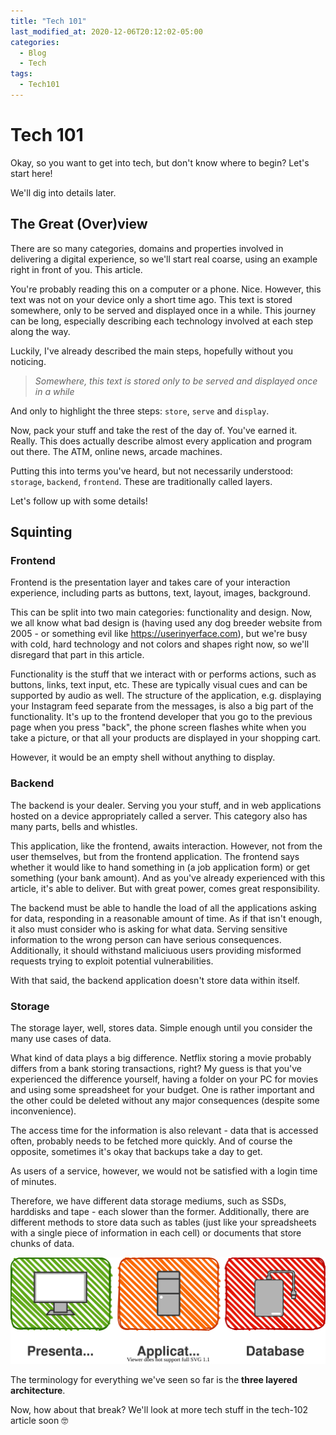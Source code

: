 ```yaml
---
title: "Tech 101"
last_modified_at: 2020-12-06T20:12:02-05:00
categories:
  - Blog
  - Tech
tags:
  - Tech101
---
```


# Tech 101

Okay, so you want to get into tech, but don't know where to begin? Let's start here!

We'll dig into details later.

## The Great (Over)view

There are so many categories, domains and properties involved in delivering a digital experience, so we'll start real coarse, using an example right in front of you.
This article.

You're probably reading this on a computer or a phone. Nice.
However, this text was not on your device only a short time ago.
This text is stored somewhere, only to be served and displayed once in a while.
This journey can be long, especially describing each technology involved at each step along the way.

Luckily, I've already described the main steps, hopefully without you noticing.

> *Somewhere, this text is stored only to be served and displayed once in a while*

And only to highlight the three steps: `store`, `serve` and `display`.

Now, pack your stuff and take the rest of the day of. You've earned it. Really.
This does actually describe almost every application and program out there.
The ATM, online news, arcade machines.

Putting this into terms you've heard, but not necessarily understood: `storage`, `backend`, `frontend`.
These are traditionally called layers.

Let's follow up with some details!

## Squinting

### Frontend

Frontend is the presentation layer and takes care of your interaction experience, including parts as buttons, text, layout, images, background.

This can be split into two main categories: functionality and design. Now, we all know what bad design is (having used any dog breeder website from 2005 - or something evil like  https://userinyerface.com), but we're busy with cold, hard technology and not colors and shapes right now, so we'll disregard that part in this article.

Functionality is the stuff that we interact with or performs actions, such as buttons, links, text input, etc.
These are typically visual cues and can be supported by audio as well.
The structure of the application, e.g. displaying your Instagram feed separate from the messages, is also a big part of the functionality.
It's up to the frontend developer that you go to the previous page when you press "back", the phone screen flashes white when you take a picture, or that all your products are displayed in your shopping cart.

However, it would be an empty shell without anything to display.

### Backend

The backend is your dealer.
Serving you your stuff, and in web applications hosted on a device appropriately called a server.
This category also has many parts, bells and whistles.

This application, like the frontend, awaits interaction.
However, not from the user themselves, but from the frontend application.
The frontend says whether it would like to hand something in (a job application form) or get something (your bank amount).
And as you've already experienced with this article, it's able to deliver.
But with great power, comes great responsibility.

The backend must be able to handle the load of all the applications asking for data, responding in a reasonable amount of time.
As if that isn't enough, it also must consider who is asking for what data.
Serving sensitive information to the wrong person can have serious consequences.
Additionally, it should withstand maliciuous users providing misformed requests trying to exploit potential vulnerabilities.

With that said, the backend application doesn't store data within itself.

### Storage

The storage layer, well, stores data.
Simple enough until you consider the many use cases of data.

What kind of data plays a big difference.
Netflix storing a movie probably differs from a bank storing transactions, right?
My guess is that you've experienced the difference yourself, having a folder on your PC for movies and using some spreadsheet for your budget.
One is rather important and the other could be deleted without any major consequences (despite some inconvenience).

The access time for the information is also relevant - data that is accessed often, probably needs to be fetched more quickly.
And of course the opposite, sometimes it's okay that backups take a day to get.

As users of a service, however, we would not be satisfied with a login time of minutes.

Therefore, we have different data storage mediums, such as SSDs, harddisks and tape - each slower than the former.
Additionally, there are different methods to store data such as tables (just like your spreadsheets with a single piece of information in each cell) or documents that store chunks of data.

![Figure](/assets/posts/tech-101/tla.svg)

The terminology for everything we've seen so far is the **three layered architecture**.

Now, how about that break? We'll look at more tech stuff in the tech-102 article soon 🤓
